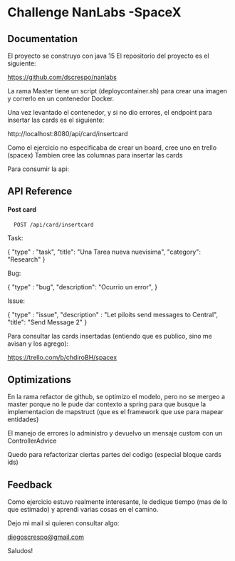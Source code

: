 
# Challenge NanLabs -SpaceX





## Documentation


El proyecto se construyo con java 15
El repositorio del proyecto es el siguiente:

https://github.com/dscrespo/nanlabs

La rama Master tiene un script (deploycontainer.sh) para crear una imagen y
correrlo en un contenedor Docker.

Una vez levantado el contenedor, y si no dio errores, el endpoint para insertar
las cards es el siguiente:

http://localhost:8080/api/card/insertcard


Como el ejercicio no especificaba de crear un board, cree uno en trello (spacex)
Tambien cree las columnas para insertar las cards

Para consumir la api:

## API Reference

#### Post card

```http
  POST /api/card/insertcard
```

Task:

{
    "type" : "task",
    "title": "Una Tarea nueva nuevisima", 
    "category": "Research"
}

Bug:

{
    "type" : "bug",
    "description": "Ocurrio un error", 
}

Issue:

{
    "type" : "issue",
    "description" : "Let piloits send messages to Central",
    "title": "Send Message 2"
}

Para consultar las cards insertadas (entiendo que es publico, sino me avisan y los agrego):

https://trello.com/b/chdiroBH/spacex





## Optimizations

En la rama refactor de github, se optimizo el modelo, pero no se mergeo
a master porque no le pude dar contexto a spring para que busque la implementacion
de mapstruct (que es el framework que use para mapear entidades)

El manejo de errores lo administro y devuelvo un mensaje custom con un ControllerAdvice

Quedo para refactorizar ciertas partes del codigo (especial bloque cards ids)
## Feedback

Como ejercicio estuvo realmente interesante, le dedique tiempo (mas de lo que estimado)
y aprendi varias cosas en el camino.

Dejo mi mail si quieren consultar algo:

diegoscrespo@gmail.com

Saludos!

